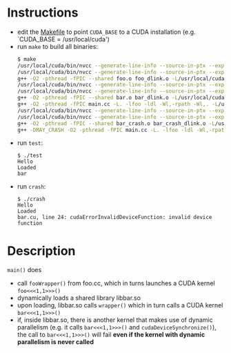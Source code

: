 # Instructions

  * edit the [Makefile](Makefile) to point `CUDA_BASE` to a CUDA installation (e.g. `CUDA_BASE = /usr/local/cuda')
  * run `make` to build all binaries:
    ```bash
    $ make
    /usr/local/cuda/bin/nvcc --generate-line-info --source-in-ptx --expt-relaxed-constexpr --expt-extended-lambda -std=c++14 -O2 --cudart=shared -gencode arch=compute_50,code=sm_50 --compiler-options "-O2 -pthread -fPIC" -dc foo.cu -o foo.o
    /usr/local/cuda/bin/nvcc --generate-line-info --source-in-ptx --expt-relaxed-constexpr --expt-extended-lambda -std=c++14 -O2 --cudart=shared -gencode arch=compute_50,code=sm_50 --compiler-options "-O2 -pthread -fPIC" -dlink foo.o -o foo_dlink.o
    g++ -O2 -pthread -fPIC --shared foo.o foo_dlink.o -L/usr/local/cuda/lib64 -lcudart -lcudadevrt -Wl,-rpath -Wl,/usr/local/cuda/lib64 -o libfoo.so
    /usr/local/cuda/bin/nvcc --generate-line-info --source-in-ptx --expt-relaxed-constexpr --expt-extended-lambda -std=c++14 -O2 --cudart=shared -gencode arch=compute_50,code=sm_50 --compiler-options "-O2 -pthread -fPIC" -dc bar.cu -o bar.o
    /usr/local/cuda/bin/nvcc --generate-line-info --source-in-ptx --expt-relaxed-constexpr --expt-extended-lambda -std=c++14 -O2 --cudart=shared -gencode arch=compute_50,code=sm_50 --compiler-options "-O2 -pthread -fPIC" -dlink bar.o -o bar_dlink.o
    g++ -O2 -pthread -fPIC --shared bar.o bar_dlink.o -L/usr/local/cuda/lib64 -lcudart -lcudadevrt -Wl,-rpath -Wl,/usr/local/cuda/lib64 -o libbar.so
    g++ -O2 -pthread -fPIC main.cc -L. -lfoo -ldl -Wl,-rpath -Wl,. -L/usr/local/cuda/lib64 -lcudart -lcudadevrt -Wl,-rpath -Wl,/usr/local/cuda/lib64 -o test
    /usr/local/cuda/bin/nvcc --generate-line-info --source-in-ptx --expt-relaxed-constexpr --expt-extended-lambda -std=c++14 -O2 --cudart=shared -gencode arch=compute_50,code=sm_50 --compiler-options "-O2 -pthread -fPIC" -DMAY_CRASH -dc bar.cu -o bar_crash.o
    /usr/local/cuda/bin/nvcc --generate-line-info --source-in-ptx --expt-relaxed-constexpr --expt-extended-lambda -std=c++14 -O2 --cudart=shared -gencode arch=compute_50,code=sm_50 --compiler-options "-O2 -pthread -fPIC" -dlink bar_crash.o -o bar_crash_dlink.o
    g++ -O2 -pthread -fPIC --shared bar_crash.o bar_crash_dlink.o -L/usr/local/cuda/lib64 -lcudart -lcudadevrt -Wl,-rpath -Wl,/usr/local/cuda/lib64 -o libbar_crash.so
    g++ -DMAY_CRASH -O2 -pthread -fPIC main.cc -L. -lfoo -ldl -Wl,-rpath -Wl,. -L/usr/local/cuda/lib64 -lcudart -lcudadevrt -Wl,-rpath -Wl,/usr/local/cuda/lib64 -o crash
    ```
  * run `test`:
    ```
    $ ./test
    Hello
    Loaded
    bar
    ```
  * run `crash`:
    ```
    $ ./crash
    Hello
    Loaded
    bar.cu, line 24: cudaErrorInvalidDeviceFunction: invalid device function
    ```

# Description

`main()` does

  * call `fooWrapper()` from foo.cc, which in turns launches a CUDA kernel `foo<<<1,1>>>()`
  * dynamically loads a shared library libbar.so
  * upon loading, libbar.so calls `wrapper()` which in turn calls a CUDA kernel `bar<<<1,1>>>()`
  * if, inside libbar.so, there is another kernel that makes use of dynamic parallelism (e.g. it calls
    `bar<<<1,1>>>()` and `cudaDeviceSynchronize()`), the call to `bar<<<1,1>>>()` will fail
     **even if the kernel with dynamic parallelism is never called**
